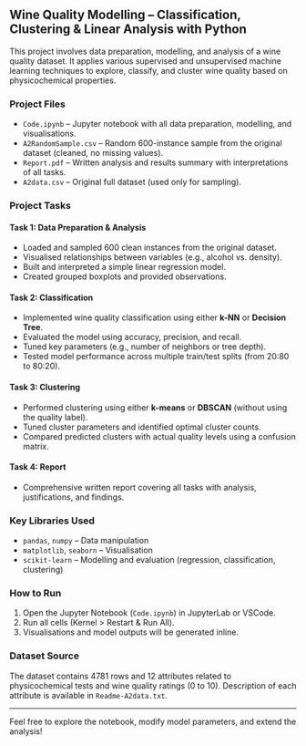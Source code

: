 ## Wine Quality Modelling – Classification, Clustering & Linear Analysis with Python

This project involves data preparation, modelling, and analysis of a wine quality dataset. It applies various supervised and unsupervised machine learning techniques to explore, classify, and cluster wine quality based on physicochemical properties.

###  Project Files

- `Code.ipynb` – Jupyter notebook with all data preparation, modelling, and visualisations.
- `A2RandomSample.csv` – Random 600-instance sample from the original dataset (cleaned, no missing values).
- `Report.pdf` – Written analysis and results summary with interpretations of all tasks.
- `A2data.csv` – Original full dataset (used only for sampling).

###  Project Tasks

#### Task 1: Data Preparation & Analysis
- Loaded and sampled 600 clean instances from the original dataset.
- Visualised relationships between variables (e.g., alcohol vs. density).
- Built and interpreted a simple linear regression model.
- Created grouped boxplots and provided observations.

#### Task 2: Classification
- Implemented wine quality classification using either **k-NN** or **Decision Tree**.
- Evaluated the model using accuracy, precision, and recall.
- Tuned key parameters (e.g., number of neighbors or tree depth).
- Tested model performance across multiple train/test splits (from 20:80 to 80:20).

#### Task 3: Clustering
- Performed clustering using either **k-means** or **DBSCAN** (without using the quality label).
- Tuned cluster parameters and identified optimal cluster counts.
- Compared predicted clusters with actual quality levels using a confusion matrix.

#### Task 4: Report
- Comprehensive written report covering all tasks with analysis, justifications, and findings.

### Key Libraries Used

- `pandas`, `numpy` – Data manipulation
- `matplotlib`, `seaborn` – Visualisation
- `scikit-learn` – Modelling and evaluation (regression, classification, clustering)

### How to Run

1. Open the Jupyter Notebook (`Code.ipynb`) in JupyterLab or VSCode.
2. Run all cells (Kernel > Restart & Run All).
3. Visualisations and model outputs will be generated inline.

###  Dataset Source

The dataset contains 4781 rows and 12 attributes related to physicochemical tests and wine quality ratings (0 to 10). Description of each attribute is available in `Readme-A2data.txt`.

---

Feel free to explore the notebook, modify model parameters, and extend the analysis!
